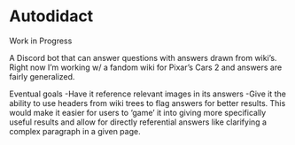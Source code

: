 # Autodidact

Work in Progress

A Discord bot that can answer questions with answers drawn from wiki’s. Right now I’m working w/ a fandom wiki for Pixar’s Cars 2 and answers are fairly generalized.

Eventual goals
-Have it reference relevant images in its answers
-Give it the ability to use headers from wiki trees to flag answers for better results. This would make it easier for users to ‘game’ it into giving more specifically useful results and allow for directly referential answers like clarifying a complex paragraph in a given page.
